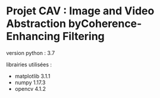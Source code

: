 # Projet CAV : Image and Video Abstraction byCoherence-Enhancing Filtering

version python : 3.7

librairies utilisées : 
  - matplotlib 3.1.1
  - numpy 1.17.3
  - opencv 4.1.2
